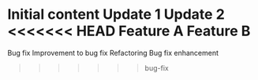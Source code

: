 Initial content
Update 1
Update 2
<<<<<<< HEAD
Feature A
Feature B
=======
Bug fix
Improvement to bug fix
Refactoring
Bug fix enhancement
>>>>>>> bug-fix
